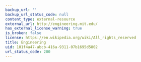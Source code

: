 ```yaml
---
backup_url: ''
backup_url_status_code: null
content_type: external-resource
external_url: http://engineering.mit.edu/
has_external_license_warning: true
is_broken: false
license: https://en.wikipedia.org/wiki/All_rights_reserved
title: Engineering
uid: 101f4a47-abcb-416a-9311-07b1695d5802
url_status_code: 200
---
```

